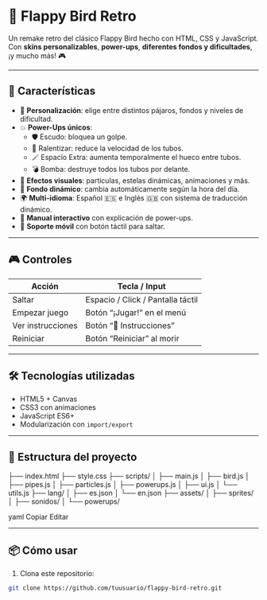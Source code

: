 # 🐤 Flappy Bird Retro

Un remake retro del clásico Flappy Bird hecho con HTML, CSS y JavaScript.  
Con **skins personalizables**, **power-ups**, **diferentes fondos y dificultades**, ¡y mucho más! 🎮

---

## 🚀 Características

- 🎨 **Personalización**: elige entre distintos pájaros, fondos y niveles de dificultad.
- 💥 **Power-Ups únicos**:
  - 🛡️ Escudo: bloquea un golpe.
  - 🐢 Ralentizar: reduce la velocidad de los tubos.
  - 🪄 Espacio Extra: aumenta temporalmente el hueco entre tubos.
  - 💣 Bomba: destruye todos los tubos por delante.
- 💫 **Efectos visuales**: partículas, estelas dinámicas, animaciones y más.
- 🌙 **Fondo dinámico**: cambia automáticamente según la hora del día.
- 🌍 **Multi-idioma**: Español 🇪🇸 e Inglés 🇬🇧 con sistema de traducción dinámico.
- 📘 **Manual interactivo** con explicación de power-ups.
- 📱 **Soporte móvil** con botón táctil para saltar.

---

## 🎮 Controles

| Acción         | Tecla / Input                   |
|----------------|---------------------------------|
| Saltar         | Espacio / Click / Pantalla táctil |
| Empezar juego  | Botón “¡Jugar!” en el menú       |
| Ver instrucciones | Botón “📘 Instrucciones”     |
| Reiniciar      | Botón “Reiniciar” al morir       |

---

## 🛠️ Tecnologías utilizadas

- HTML5 + Canvas
- CSS3 con animaciones
- JavaScript ES6+
- Modularización con `import/export`

---
## 📂 Estructura del proyecto

├── index.html ├── style.css ├── scripts/ │ ├── main.js │ ├── bird.js │ ├── pipes.js │ ├── particles.js │ ├── powerups.js │ ├── ui.js │ └── utils.js ├── lang/ │ ├── es.json │ └── en.json ├── assets/ │ ├── sprites/ │ ├── sonidos/ │ └── powerups/

yaml
Copiar
Editar

---

## 📦 Cómo usar

1. Clona este repositorio:

```bash
git clone https://github.com/tuusuario/flappy-bird-retro.git
